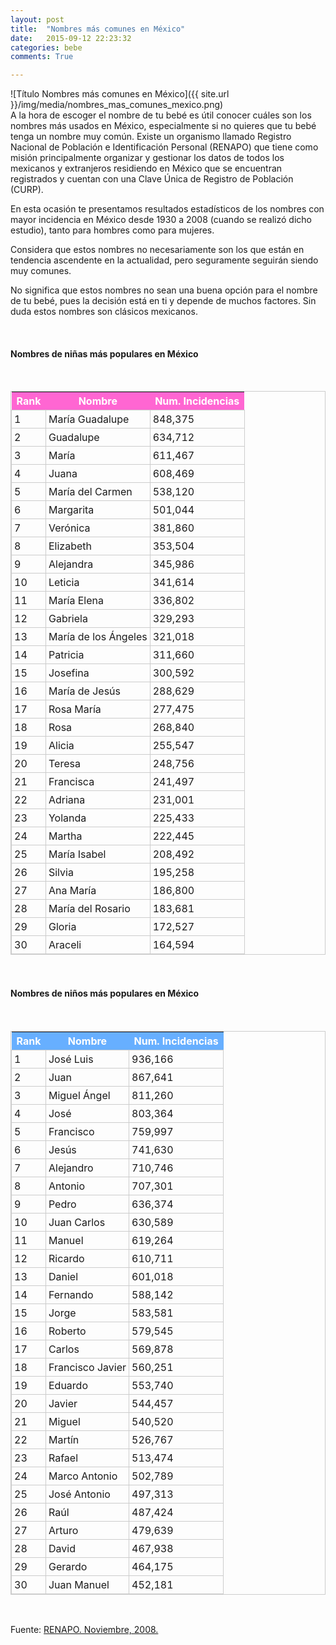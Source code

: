 ```yaml
---
layout: post
title:  "Nombres más comunes en México"
date:   2015-09-12 22:23:32
categories: bebe
comments: True

---
```

<div class="text-center">
![Título Nombres más comunes en México]({{ site.url }}/img/media/nombres_mas_comunes_mexico.png)
</div>
A la hora de escoger el nombre de tu bebé es útil conocer cuáles son los nombres más usados en México, especialmente si no quieres que tu bebé tenga un nombre muy común.
Existe un organismo llamado Registro Nacional de Población e Identificación Personal (RENAPO) que tiene como misión principalmente organizar y gestionar los datos de todos los mexicanos y extranjeros residiendo en México que se encuentran registrados y cuentan con una Clave Única de Registro de Población (CURP).

En esta ocasión te presentamos resultados estadísticos de los nombres con mayor incidencia en México desde 1930 a 2008 (cuando se realizó dicho estudio), tanto para hombres como para mujeres.

Considera que estos nombres no necesariamente son los que están en tendencia ascendente en la actualidad, pero seguramente seguirán siendo muy comunes.

No significa que estos nombres no sean una buena opción para el nombre de tu bebé, pues la decisión está en ti y depende de muchos factores. Sin duda estos nombres son clásicos mexicanos.

<br>

<h4>Nombres de niñas más populares en México</h4><br>

<style type="text/css">
	table.tableizer-table-girl {
	border: 1px solid #CCC;
}
.tableizer-table-girl td {
	padding: 4px;
	margin: 3px;
	border: 1px solid #ccc;
}
.tableizer-table-girl th {
	background-color: #ff66d2;
	color: #FFF;
	font-weight: bold;
	text-align: center;
}
</style><table class="tableizer-table-girl">
<tr><th>Rank</th><th>Nombre</th><th>Num. Incidencias</th></tr>
 <tr><td>1</td><td>María Guadalupe</td><td>848,375</td></tr>
 <tr><td>2</td><td>Guadalupe</td><td>634,712</td></tr>
 <tr><td>3</td><td>María</td><td>611,467</td></tr>
 <tr><td>4</td><td>Juana</td><td>608,469</td></tr>
 <tr><td>5</td><td>María del Carmen</td><td>538,120</td></tr>
 <tr><td>6</td><td>Margarita</td><td>501,044</td></tr>
 <tr><td>7</td><td>Verónica</td><td>381,860</td></tr>
 <tr><td>8</td><td>Elizabeth</td><td>353,504</td></tr>
 <tr><td>9</td><td>Alejandra</td><td>345,986</td></tr>
 <tr><td>10</td><td>Leticia</td><td>341,614</td></tr>
 <tr><td>11</td><td>María Elena</td><td>336,802</td></tr>
 <tr><td>12</td><td> Gabriela</td><td>329,293</td></tr>
 <tr><td>13</td><td> María de los Ángeles</td><td>321,018</td></tr>
 <tr><td>14</td><td> Patricia</td><td>311,660</td></tr>
 <tr><td>15</td><td> Josefina</td><td>300,592</td></tr>
 <tr><td>16</td><td> María de Jesús</td><td>288,629</td></tr>
 <tr><td>17</td><td> Rosa María</td><td>277,475</td></tr>
 <tr><td>18</td><td> Rosa</td><td>268,840</td></tr>
 <tr><td>19</td><td> Alicia</td><td>255,547</td></tr>
 <tr><td>20</td><td> Teresa</td><td>248,756</td></tr>
 <tr><td>21</td><td> Francisca</td><td>241,497</td></tr>
 <tr><td>22</td><td> Adriana</td><td>231,001</td></tr>
 <tr><td>23</td><td> Yolanda</td><td>225,433</td></tr>
 <tr><td>24</td><td> Martha</td><td>222,445</td></tr>
 <tr><td>25</td><td> María Isabel</td><td>208,492</td></tr>
 <tr><td>26</td><td> Silvia</td><td>195,258</td></tr>
 <tr><td>27</td><td> Ana María</td><td>186,800</td></tr>
 <tr><td>28</td><td> María del Rosario</td><td>183,681</td></tr>
 <tr><td>29</td><td> Gloria</td><td>172,527</td></tr>
 <tr><td>30</td><td> Araceli</td><td>164,594</td></tr>
</table>

<br>
<h4>Nombres de niños más populares en México</h4><br>


<style type="text/css">
	table.tableizer-table {
	border: 1px solid #CCC;
}
.tableizer-table td {
	padding: 4px;
	margin: 3px;
	border: 1px solid #ccc;
}
.tableizer-table th {
	background-color: #67AFFF;
	color: #FFF;
	font-weight: bold;
		text-align: center;
}
</style><table class="tableizer-table">
<tr><th>Rank</th><th>Nombre</th><th>Num. Incidencias</th></tr>
 <tr><td>1</td><td>José Luis</td><td>936,166</td></tr>
 <tr><td>2</td><td>Juan</td><td>867,641</td></tr>
 <tr><td>3</td><td>Miguel Ángel</td><td>811,260</td></tr>
 <tr><td>4</td><td>José</td><td>803,364</td></tr>
 <tr><td>5</td><td>Francisco</td><td>759,997</td></tr>
 <tr><td>6</td><td>Jesús</td><td>741,630</td></tr>
 <tr><td>7</td><td>Alejandro</td><td>710,746</td></tr>
 <tr><td>8</td><td>Antonio</td><td>707,301</td></tr>
 <tr><td>9</td><td>Pedro</td><td>636,374</td></tr>
 <tr><td>10</td><td>Juan Carlos</td><td>630,589</td></tr>
 <tr><td>11</td><td> Manuel</td><td>619,264</td></tr>
 <tr><td>12</td><td> Ricardo</td><td>610,711</td></tr>
 <tr><td>13</td><td> Daniel</td><td>601,018</td></tr>
 <tr><td>14</td><td> Fernando</td><td>588,142</td></tr>
 <tr><td>15</td><td> Jorge</td><td>583,581</td></tr>
 <tr><td>16</td><td> Roberto</td><td>579,545</td></tr>
 <tr><td>17</td><td> Carlos</td><td>569,878</td></tr>
 <tr><td>18</td><td> Francisco Javier</td><td>560,251</td></tr>
 <tr><td>19</td><td> Eduardo</td><td>553,740</td></tr>
 <tr><td>20</td><td> Javier</td><td>544,457</td></tr>
 <tr><td>21</td><td> Miguel</td><td>540,520</td></tr>
 <tr><td>22</td><td> Martín</td><td>526,767</td></tr>
 <tr><td>23</td><td> Rafael</td><td>513,474</td></tr>
 <tr><td>24</td><td> Marco Antonio</td><td>502,789</td></tr>
 <tr><td>25</td><td> José Antonio</td><td>497,313</td></tr>
 <tr><td>26</td><td> Raúl</td><td>487,424</td></tr>
 <tr><td>27</td><td> Arturo</td><td>479,639</td></tr>
 <tr><td>28</td><td> David</td><td>467,938</td></tr>
 <tr><td>29</td><td> Gerardo</td><td>464,175</td></tr>
 <tr><td>30</td><td> Juan Manuel</td><td>452,181</td></tr>
</table>
<br>

Fuente: <a href="https://renapo.gob.mx/">RENAPO. Noviembre, 2008.</a>

